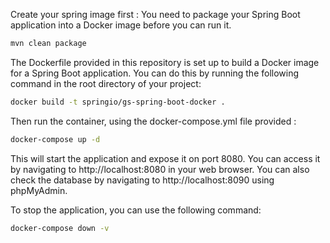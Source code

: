 Create your spring image first :
You need to package your Spring Boot application into a Docker image before you can run it.
````bash
mvn clean package
````
The Dockerfile provided in this repository is set up to build a Docker image for a Spring Boot application.
You can do this by running the following command in the root directory of your project:
```bash
docker build -t springio/gs-spring-boot-docker .
```
Then run the container, using the docker-compose.yml file provided :
```bash
docker-compose up -d
```
This will start the application and expose it on port 8080. You can access it by navigating to http://localhost:8080 in your web browser.
You can also check the database by navigating to http://localhost:8090 using phpMyAdmin.

To stop the application, you can use the following command:
```bash
docker-compose down -v 
```

